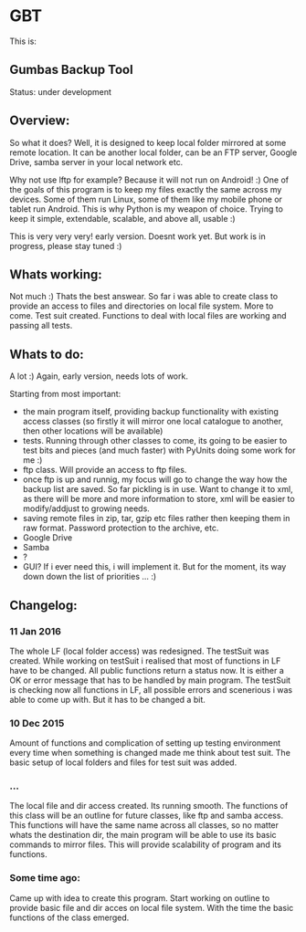 # GBT

This is:
## Gumbas Backup Tool
Status:
under development

## Overview:
So what it does? Well, it is designed to keep local folder mirrored at some remote location. It can be another local folder, can be an FTP server, Google Drive, samba server in your local network etc. 

Why not use lftp for example? Because it will not run on Android! :) One of the goals of this program is to keep my files exactly the same across my devices. Some of them run Linux, some of them like my mobile phone or tablet run Android. This is why Python is my weapon of choice. Trying to keep it simple, extendable, scalable, and above all, usable :)

This is very very very! early version. Doesnt work yet. But work is in progress, please stay tuned :) 

## Whats working:

Not much :) Thats the best answear. 
So far i was able to create class to provide an access to files and directories on local file system. More to come.
Test suit created. Functions to deal with local files are working and passing all tests. 

## Whats to do:

A lot :) Again, early version, needs lots of work.

Starting from most important:
- the main program itself, providing backup functionality with existing access classes (so firstly it will mirror one local catalogue to another, then other locations will be available)
- tests. Running through other classes to come, its going to be easier to test bits and pieces (and much faster) with PyUnits doing some work for me :)
- ftp class. Will provide an access to ftp files.
- once ftp is up and runnig, my focus will go to change the way how the backup list are saved. So far pickling is in use. Want to change it to xml, as there will be more and more information to store, xml will be easier to modify/addjust to growing needs. 
- saving remote files in zip, tar, gzip etc files rather then keeping them in raw format. Password protection to the archive, etc.
- Google Drive
- Samba
- ?
- GUI? If i ever need this, i will implement it. But for the moment, its way down down the list of priorities ... :)

## Changelog:

### 11 Jan 2016
The whole LF (local folder access) was redesigned.
The testSuit was created.
While working on testSuit i realised that most of functions in LF have to be changed. All public functions return a status now. It is either a OK or error message that has to be handled by main program. The testSuit is checking now all functions in LF, all possible errors and scenerious i was able to come up with. But it has to be changed a bit. 
### 10 Dec 2015
Amount of functions and complication of setting up testing environment every time when something is changed made me think about test suit. The basic setup of local folders and files for test suit was added.
### ...
The local file and dir access created. Its running smooth. The functions of this class will be an outline for future classes, like ftp and samba access. This functions will have the same name across all classes, so no matter whats the destination dir, the main program will be able to use its basic commands to mirror files. This will provide scalability of program and its functions.
### Some time ago:
Came up with idea to create this program. Start working on outline to provide basic file and dir acces on local file system. With the time the basic functions of the class emerged.
